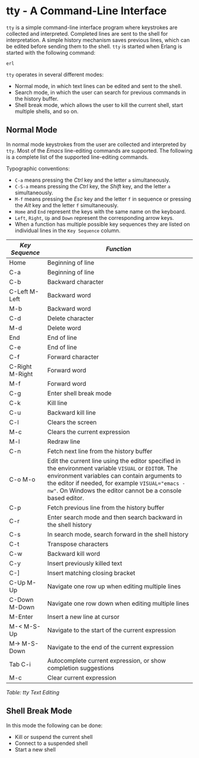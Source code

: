 # tty - A Command-Line Interface

`tty` is a simple command-line interface program where keystrokes are collected and interpreted. Completed lines are sent to the shell for interpretation. A simple history mechanism saves previous lines, which can be edited before sending them to the shell. `tty` is started when Erlang is started with the following command:

```text
erl
```

`tty` operates in several different modes:

* Normal mode, in which text lines can be edited and sent to the shell.
* Search mode, in which the user can search for previous commands in the history buffer.
* Shell break mode, which allows the user to kill the current shell, start multiple shells, and so on.

## Normal Mode

In normal mode keystrokes from the user are collected and interpreted by `tty`. Most of the *Emacs* line-editing commands are supported. The following is a complete list of the supported line-editing commands.

Typographic conventions:

* `C-a` means pressing the *Ctrl* key and the letter `a` simultaneously.
* `C-S-a` means pressing the *Ctrl* key, the *Shift* key, and the letter `a` simultaneously.
* `M-f` means pressing the *Esc* key and the letter `f` in sequence or pressing the *Alt* key and the letter `f` simultaneously.
* `Home` and `End` represent the keys with the same name on the keyboard.
* `Left`, `Right`, `Up` and `Down` represent the corresponding arrow keys.
* When a function has multiple possible key sequences they are listed on individual lines in the `Key Sequence` column.

| *Key Sequence* | *Function* |
|----------------|------------|
| Home | Beginning of line |
| C-a | Beginning of line |
| C-b | Backward character |
| C-Left M-Left | Backward word |
| M-b | Backward word |
| C-d | Delete character |
| M-d | Delete word |
| End | End of line |
| C-e | End of line |
| C-f | Forward character |
| C-Right M-Right | Forward word |
| M-f | Forward word |
| C-g | Enter shell break mode |
| C-k | Kill line |
| C-u | Backward kill line |
| C-l | Clears the screen |
| M-c | Clears the current expression |
| M-l | Redraw line |
| C-n | Fetch next line from the history buffer |
| C-o M-o | Edit the current line using the editor specified in the environment variable `VISUAL` or `EDITOR`. The environment variables can contain arguments to the editor if needed, for example `VISUAL="emacs -nw"`. On Windows the editor cannot be a console based editor. |
| C-p | Fetch previous line from the history buffer |
| C-r | Enter search mode and then search backward in the shell history |
| C-s | In search mode, search forward in the shell history |
| C-t | Transpose characters |
| C-w | Backward kill word |
| C-y | Insert previously killed text |
| C-] | Insert matching closing bracket |
| C-Up M-Up | Navigate one row up when editing multiple lines |
| C-Down M-Down | Navigate one row down when editing multiple lines |
| M-Enter | Insert a new line at cursor |
| M-< M-S-Up | Navigate to the start of the current expression |
| M-> M-S-Down | Navigate to the end of the current expression |
| Tab C-i | Autocomplete current expression, or show completion suggestions |
| M-c | Clear current expression |


*Table: tty Text Editing*

## Shell Break Mode

In this mode the following can be done:

* Kill or suspend the current shell
* Connect to a suspended shell
* Start a new shell

